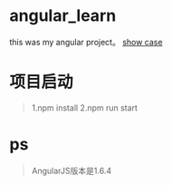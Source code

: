 # angular_learn
this was my angular project。 [show case](https://muzi131313.github.io/angular_learn/)

# 项目启动

> 1.npm install
> 2.npm run start

# ps

> AngularJS版本是1.6.4
